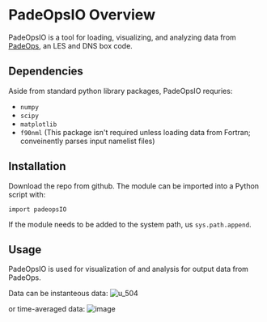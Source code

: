 # PadeOpsIO Overview

PadeOpsIO is a tool for loading, visualizing, and analyzing data from [PadeOps](https://github.com/FPAL-Stanford-University/PadeOps), an LES and DNS box code. 

## Dependencies

Aside from standard python library packages, PadeOpsIO requries: <br>
* `numpy` <br>
* `scipy` <br>
* `matplotlib` <br>
* `f90nml` (This package isn't required unless loading data from Fortran; conveinently parses input namelist files)

## Installation

Download the repo from github. The module can be imported into a Python script with: 
```
import padeopsIO
```
If the module needs to be added to the system path, us `sys.path.append`. 

## Usage

PadeOpsIO is used for visualization of and analysis for output data from PadeOps. 

Data can be instanteous data: 
![u_504](https://user-images.githubusercontent.com/8905274/197599663-3869848d-0b21-4759-896f-fecfdfe0cfdf.png)

or time-averaged data: 
![image](https://user-images.githubusercontent.com/8905274/197600823-d5d019ce-923b-4f60-af80-c2111efbcc90.png)
